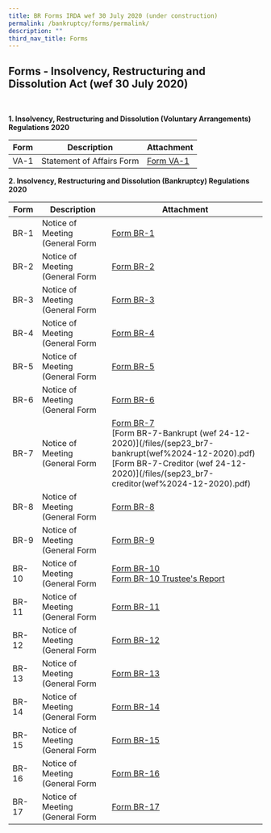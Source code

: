 ```yaml
---
title: BR Forms IRDA wef 30 July 2020 (under construction)
permalink: /bankruptcy/forms/permalink/
description: ""
third_nav_title: Forms
---
```

Forms - Insolvency, Restructuring and Dissolution Act (wef 30 July 2020)
---
<br>

<b>1.  Insolvency, Restructuring and Dissolution (Voluntary Arrangements) Regulations 2020</b> <br>
	 
| Form | Description | Attachment |
| -------- | -------- | -------- |
| VA-1     | Statement of Affairs Form     | [Form VA-1](/files/(sep23_va1)formva-1-statementofaffairsform.pdf)     |

<b>2.  Insolvency, Restructuring and Dissolution (Bankruptcy) Regulations 2020</b> <br>

| Form | Description | Attachment |
| -------- | -------- | -------- |
| BR-1     | Notice of Meeting (General Form    |  [Form BR-1](/files/(sep23_br1)form%20br-1.pdf) |
| BR-2     | Notice of Meeting (General Form    |[Form BR-2](/files/(sep23_br2)form%20br-2.pdf)  |
| BR-3     | Notice of Meeting (General Form    | [Form BR-3](/files/(sep23_br3)form%20br-3.pdf)  |
| BR-4     | Notice of Meeting (General Form    | [Form BR-4](/files/(sep23_br4)form%20br-4.pdf)  |
| BR-5     | Notice of Meeting (General Form    |[Form BR-5](/files/(sep23_br5)form%20br-5.pdf)  |
| BR-6     | Notice of Meeting (General Form    | [Form BR-6](/files/(sep23_br6)form%20br-6.pdf)   |
| BR-7     | Notice of Meeting (General Form    |  [Form BR-7](/files/(sep23_br7)form%20br-7.pdf)<br>[Form BR-7-Bankrupt (wef 24-12-2020)](/files/(sep23_br7-bankrupt(wef%2024-12-2020).pdf)<br>[Form BR-7-Creditor (wef 24-12-2020)](/files/(sep23_br7-creditor(wef%2024-12-2020).pdf)  |
| BR-8     | Notice of Meeting (General Form    |[Form BR-8](/files/(sep23_br8)form%20br-8.pdf)  |
| BR-9     | Notice of Meeting (General Form    |[Form BR-9](/files/(sep23_br9)form%20br-9.pdf)    |
| BR-10     | Notice of Meeting (General Form    |[Form BR-10](/files/(sep23_br10)form%20br-10.pdf)<br>[Form BR-10 Trustee's Report](/files/(sep23_br10trustee's%20report)formbr-10trustee's%20report.pdf)   |
| BR-11     | Notice of Meeting (General Form    |[Form BR-11](/files/(sep23_br11)form%20br-11.pdf)     |
| BR-12     | Notice of Meeting (General Form    |[Form BR-12](/files/(sep23_br12)form%20br-12.pdf)  |
| BR-13     | Notice of Meeting (General Form    | [Form BR-13](/files/(sep23_br13)form%20br-13.pdf)  |
| BR-14     | Notice of Meeting (General Form    | [Form BR-14](/files/(sep23_br14)form%20br-14.pdf) |
| BR-15     | Notice of Meeting (General Form    | [Form BR-15](/files/(sep23_br15)form%20br-15.pdf) |
| BR-16     | Notice of Meeting (General Form    | [Form BR-16](/files/(sep23_br16)form%20br-16.pdf) |
| BR-17     | Notice of Meeting (General Form    | [Form BR-17](/files/(sep23_br17)form%20br-17.pdf)  |